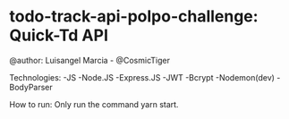 # todo-track-api-polpo-challenge: Quick-Td API
@author: Luisangel Marcia - @CosmicTiger

Technologies:
  -JS
     -Node.JS
     -Express.JS
     -JWT
     -Bcrypt
     -Nodemon(dev)
     -BodyParser
     
How to run:
  Only run the command yarn start.
